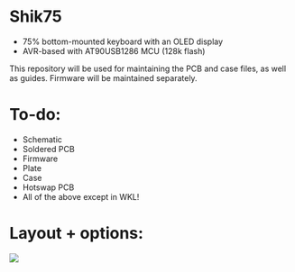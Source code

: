 # Shik75

* 75% bottom-mounted keyboard with an OLED display
* AVR-based with AT90USB1286 MCU (128k flash)

This repository will be used for maintaining the PCB and case files, as well as guides. Firmware will be maintained separately.

# To-do:

* Schematic
* Soldered PCB
* Firmware
* Plate
* Case
* Hotswap PCB
* All of the above except in WKL!

# Layout + options: 

![](https://b.catgirlsare.sexy/7auN4b_okAtI.png)


